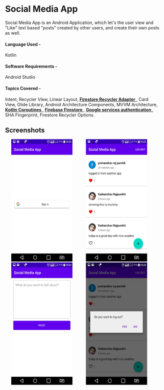 # Social Media App
Social Media App is an Android Application, which let's the user view and "Like" text based "posts" created by other users, and create their own posts as well.

#### Language Used -
Kotlin

#### Software Requirements -
Android Studio

#### Topics Covered -
Intent, Recycler View, Linear Layout, <B> <U> Firestore Recycler Adapter </U></B>, Card View, Glide Library, Android Architecture Components,
MVVM Architecture, <B> <U> Kotlin Coroutines </U> </B> , <B> <U> Firebase Firestore </U> </B> , <B>  <U>Google services authentication </U> </B>, SHA Fingerprint, Firestore Recycler Options.

## Screenshots

 <p>
  <img src = "https://github.com/Yashanshav/SocialMediaApp/blob/master/app/src/main/res/drawable/sign%20in%20page.jpeg" width = "200" height = "400" hspace="20"/>
<img src = "https://github.com/Yashanshav/SocialMediaApp/blob/master/app/src/main/res/drawable/display%20post.jpeg" width = "200" height = "400" hspace="20"/>
  <img src = "https://github.com/Yashanshav/SocialMediaApp/blob/master/app/src/main/res/drawable/post.jpeg" width = "200" height = "400" hspace="20"/>
  <img src = "https://github.com/Yashanshav/SocialMediaApp/blob/master/app/src/main/res/drawable/log%20out.jpeg" width = "200" height = "400" hspace="20"/>
  </p>

